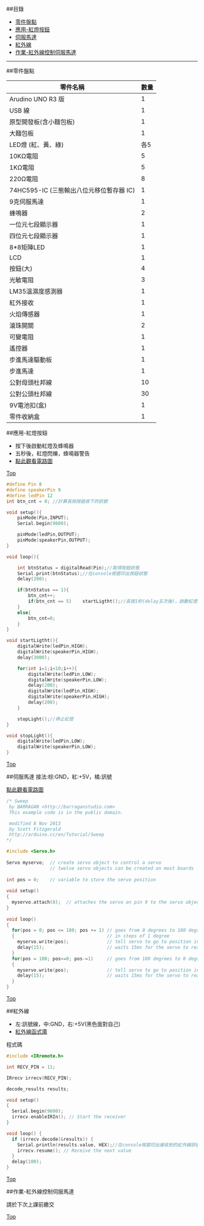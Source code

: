 ##目錄
* [零件盤點](#list)
* [應用-紅燈按鈕](#lightControl)
* [伺服馬達](#servo)
* [紅外線](#IRremote)
* [作業-紅外線控制伺服馬達](#IRremoteApp)


<hr>

<a name="list"></a>
##零件盤點

零件名稱|數量
---|---
Arudino UNO R3 版|1
USB 線|1
原型開發板(含小麵包板)|1
大麵包板|1
LED燈 (紅、黃、綠)|各5
10KΩ電阻|5
1KΩ電阻|5
220Ω電阻|8
74HC595-IC (三態輸出八位元移位暫存器 IC)|1
9克伺服馬達|1
蜂鳴器|2
一位元七段顯示器|1
四位元七段顯示器|1
8*8矩陣LED|1
LCD|1
按鈕(大)|4
光敏電阻|3
LM35溫濕度感測器|1
紅外接收|1
火焰傳感器|1
滾珠開關|2
可變電阻|1
遙控器|1
步進馬達驅動板|1
步進馬達|1
公對母頭杜邦線|10
公對公頭杜邦線|30
9V電池扣(盒)|1
零件收納盒|1


<a name="lightControl"></a>
##應用-紅燈按鈕
* 按下後啟動紅燈及蜂鳴器
* 五秒後，紅燈閃爍，蜂鳴器警告
* <a href="http://123d.circuits.io/circuits/684643-" target="_blank">點此觀看電路圖</a>

[Top](#top)

```c
#define Pin 8 
#define speakerPin 9
#define ledPin 12
int btn_cnt = 0; //計算長按按鈕收下的訊號

void setup(){
    pinMode(Pin,INPUT);
    Serial.begin(9600);

    pinMode(ledPin,OUTPUT);
    pinMode(speakerPin,OUTPUT);
}

void loop(){

    int btnStatus = digitalRead(Pin);//取得按鈕狀態
    Serial.print(btnStatus);//在console視窗印出按鈕狀態
    delay(200);

    if(btnStatus == 1){
        btn_cnt++;
        if(btn_cnt == 5)    startLigtht();//長按1秒(delay五次後)，啟動紅燈
    }
    else{
        btn_cnt=0;
    }
} 

void startLigtht(){
    digitalWrite(ledPin,HIGH);
    digitalWrite(speakerPin,HIGH);
    delay(3000);

    for(int i=1;i<10;i++){
        digitalWrite(ledPin,LOW);
        digitalWrite(speakerPin,LOW);
        delay(200);
        digitalWrite(ledPin,HIGH);
        digitalWrite(speakerPin,HIGH);
        delay(200);
    }

    stopLight();//停止紅燈
}

void stopLight(){
    digitalWrite(ledPin,LOW);
    digitalWrite(speakerPin,LOW);
}
```


[Top](#top)


<a name="servo"></a>
##伺服馬達
接法:棕:GND，紅:+5V，橘:訊號


<a href="http://123d.circuits.io/circuits/684689-" target="_blank">點此觀看電路圖</a>

```c
/* Sweep
 by BARRAGAN <http://barraganstudio.com> 
 This example code is in the public domain.

 modified 8 Nov 2013
 by Scott Fitzgerald
 http://arduino.cc/en/Tutorial/Sweep
*/ 

#include <Servo.h> 
 
Servo myservo;  // create servo object to control a servo 
                // twelve servo objects can be created on most boards
 
int pos = 0;    // variable to store the servo position 
 
void setup() 
{ 
  myservo.attach(8);  // attaches the servo on pin 9 to the servo object 
} 
 
void loop() 
{ 
  for(pos = 0; pos <= 180; pos += 1) // goes from 0 degrees to 180 degrees 
  {                                  // in steps of 1 degree 
    myservo.write(pos);              // tell servo to go to position in variable 'pos' 
    delay(15);                       // waits 15ms for the servo to reach the position 
  } 
  for(pos = 180; pos>=0; pos-=1)     // goes from 180 degrees to 0 degrees 
  {                                
    myservo.write(pos);              // tell servo to go to position in variable 'pos' 
    delay(15);                       // waits 15ms for the servo to reach the position 
  } 
} 

```

[Top](#top)



<a name="IRremote"></a>
##紅外線
* 左:訊號線，中:GND，右:+5V(黑色面對自己)
* <a href="https://github.com/shirriff/Arduino-IRremote" target="_blank">紅外線函式庫</a>

程式碼

```c
#include <IRremote.h>

int RECV_PIN = 11;

IRrecv irrecv(RECV_PIN);

decode_results results;

void setup()
{
  Serial.begin(9600);
  irrecv.enableIRIn(); // Start the receiver
}

void loop() {
  if (irrecv.decode(&results)) {
    Serial.println(results.value, HEX);//在console視窗印出接收到的紅外線訊號
    irrecv.resume(); // Receive the next value
  }
  delay(100);
}
```

[Top](#top)



<a name="IRremoteApp"></a>
##作業-紅外線控制伺服馬達

請於下次上課前繳交

[Top](#top)


